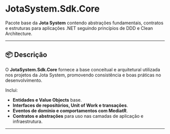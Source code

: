 # JotaSystem.Sdk.Core

Pacote base da **Jota System** contendo abstrações fundamentais, contratos e estruturas para aplicações .NET seguindo princípios de DDD e Clean Architecture.

---

## 📦 Descrição

O **JotaSystem.Sdk.Core** fornece a base conceitual e arquitetural utilizada nos projetos da Jota System, promovendo consistência e boas práticas no desenvolvimento.

Inclui:
- **Entidades e Value Objects** base.
- **Interfaces de repositórios, Unit of Work e transações**.
- **Eventos de domínio e comportamentos com MediatR**.
- **Contratos e abstrações** para uso nas camadas de aplicação e infraestrutura.

---
